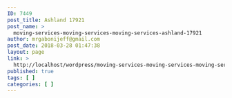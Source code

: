 ```yaml
---
ID: 7449
post_title: Ashland 17921
post_name: >
  moving-services-moving-services-moving-services-ashland-17921
author: mrgabonijeff@gmail.com
post_date: 2018-03-28 01:47:38
layout: page
link: >
  http://localhost/wordpress/moving-services-moving-services-moving-services-ashland-17921/
published: true
tags: [ ]
categories: [ ]
---
```

